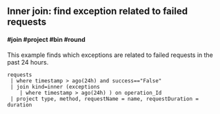 ## Inner join: find exception related to failed requests
#### #join #project #bin #round

This example finds which exceptions are related to failed requests in the past 24 hours.

```AIQL
requests 
 | where timestamp > ago(24h) and success=="False"
 | join kind=inner (exceptions 
	| where timestamp > ago(24h) ) on operation_Id 
 | project type, method, requestName = name, requestDuration = duration
```